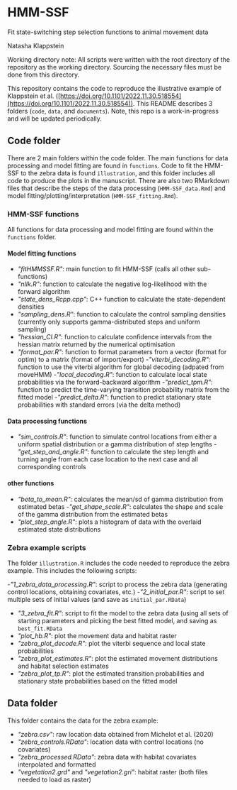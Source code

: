 # HMM-SSF
Fit state-switching step selection functions to animal movement data

Natasha Klappstein

Working directory note: All scripts were written with the root directory of the repository as the working directory. Sourcing the necessary files must be done from this directory. 

This repository contains the code to reproduce the illustrative example of Klappstein et al. ([https://doi.org/10.1101/2022.11.30.518554](https://doi.org/10.1101/2022.11.30.518554)). This README describes 3 folders (`code`, `data`, and `documents`). Note, this repo is a work-in-progress and will be updated periodically.

## Code folder
There are 2 main folders within the code folder. The main functions for data processing and model fitting are found in `functions`. Code to fit the HMM-SSF to the zebra data is found `illustration`, and this folder includes all code to produce the plots in the manuscript. There are also two RMarkdown files that describe the steps of the data processing (`HMM-SSF_data.Rmd`) and model fitting/plotting/interpretation (`HMM-SSF_fitting.Rmd`). 

### HMM-SSF functions
All functions for data processing and model fitting are found within the `functions` folder. 

#### Model fitting functions
- *"fitHMMSSF.R"*: main function to fit HMM-SSF (calls all other sub-functions)
- *"nllk.R"*: function to calculate the negative log-likelihood with the forward algorithm 
- *"state_dens_Rcpp.cpp"*: C++ function to calculate the state-dependent densities
- *"sampling_dens.R"*: function to calculate the control sampling densities (currently only supports gamma-distributed steps and uniform sampling)
- *"hessian_CI.R"*: function to calculate confidence intervals from the hessian matrix returned by the numerical optimisation
- *"format_par.R"*: function to format parameters from a vector (format for optim) to a matrix (format of import/export)
-*"viterbi_decoding.R"*: function to use the viterbi algorithm for global decoding (adpated from moveHMM)
-*"local_decoding.R"*: function to calculate local state probabilities via the forward-backward algorithm
-*"predict_tpm.R"*: function to predict the time-varying transition probability matrix from the fitted model
-*"predict_delta.R"*: function to predict stationary state probabilities with standard errors (via the delta method)


#### Data processing functions
- *"sim_controls.R"*: function to simulate control locations from either a uniform spatial distribution or a gamma distribution of step lengths
-*"get_step_and_angle.R"*: function to calculate the step length and turning angle from each case location to the next case and all corresponding controls

#### other functions
- *"beta_to_mean.R"*: calculates the mean/sd of gamma distribution from estimated betas
-*"get_shape_scale.R"*: calculates the shape and scale of the gamma distribution from the estimated betas
- *"plot_step_angle.R"*: plots a histogram of data with the overlaid estimated state distributions


### Zebra example scripts
The folder `illustration.R` includes the code needed to reproduce the zebra example. This includes the following scripts:

-*"1_zebra_data_processing.R"*: script to process the zebra data (generating control locations, obtaining covariates, etc.)
-*"2_initial_par.R"*: script to set multiple sets of initial values (and save as `initial_par.RData`)
- *"3_zebra_fit.R"*: script to fit the model to the zebra data (using all sets of starting parameters and picking the best fitted model, and saving as `best_fit.RData`
- *"plot_hb.R"*: plot the movement data and habitat raster
- *"zebra_plot_decode.R"*: plot the viterbi sequence and local state probabilities
- *"zebra_plot_estimates.R"*: plot the estimated movement distributions and habitat selection estimates
- *"zebra_plot_tp.R"*: plot the estimated transition probabilities and stationary state probabilities based on the fitted model

## Data folder
This folder contains the data for the zebra example:

- *"zebra.csv"*: raw location data obtained from Michelot et al. (2020)
- *"zebra_controls.RData"*: location data with control locations (no covariates)
- *"zebra_processed.RData"*: zebra data with habitat covariates interpolated and formatted
- *"vegetation2.grd"* and *"vegetation2.gri"*: habitat raster (both files needed to load as raster)




